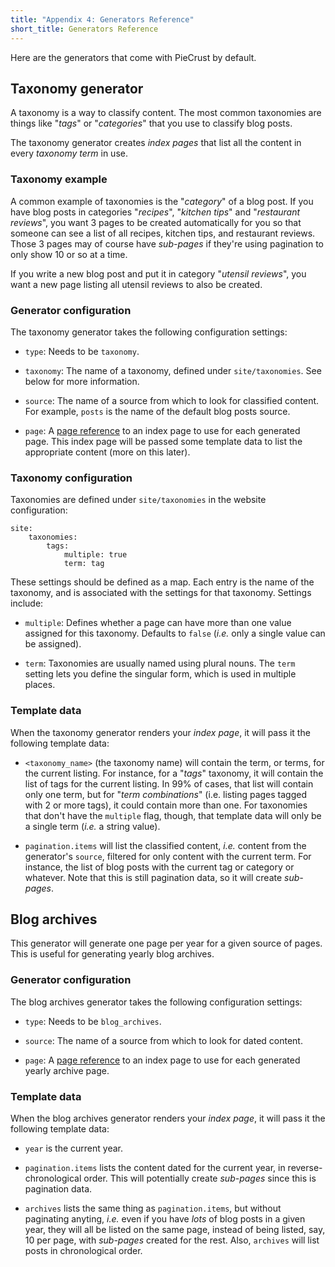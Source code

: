 ```yaml
---
title: "Appendix 4: Generators Reference"
short_title: Generators Reference
---
```


Here are the generators that come with PieCrust by default.


## Taxonomy generator

A taxonomy is a way to classify content. The most common taxonomies are things
like "_tags_" or "_categories_" that you use to classify blog posts.

The taxonomy generator creates _index pages_ that list all the content in every
_taxonomy term_ in use. 

### Taxonomy example

A common example of taxonomies is the "_category_" of a blog post. If you have
blog posts in categories "_recipes_", "_kitchen tips_" and "_restaurant
reviews_", you want 3 pages to be created automatically for you so that someone
can see a list of all recipes, kitchen tips, and restaurant reviews. Those
3 pages may of course have _sub-pages_ if they're using pagination to only show
10 or so at a time.

If you write a new blog post and put it in category "_utensil reviews_", you
want a new page listing all utensil reviews to also be created.

### Generator configuration

The taxonomy generator takes the following configuration settings:

* `type`: Needs to be `taxonomy`.

* `taxonomy`: The name of a taxonomy, defined under `site/taxonomies`. See below
  for more information.

* `source`: The name of a source from which to look for classified content. For
  example, `posts` is the name of the default blog posts source.

* `page`: A [page reference][pageref] to an index page to use for each generated
  page. This index page will be passed some template data to list the
  appropriate content (more on this later).

### Taxonomy configuration

Taxonomies are defined under `site/taxonomies` in the website configuration:

    site:
        taxonomies:
            tags:
                multiple: true
                term: tag

These settings should be defined as a map. Each entry is the name of the
taxonomy, and is associated with the settings for that taxonomy. Settings
include:

* `multiple`: Defines whether a page can have more than one value assigned for
  this taxonomy. Defaults to `false` (_i.e._ only a single value can be
  assigned).

* `term`: Taxonomies are usually named using plural nouns. The `term` setting
  lets you define the singular form, which is used in multiple places.

### Template data

When the taxonomy generator renders your _index page_, it will pass it the
following template data:

* `<taxonomy_name>` (the taxonomy name) will contain the term, or terms, for the
  current listing. For instance, for a "_tags_" taxonomy, it will contain the
  list of tags for the current listing. In 99% of cases, that list will contain
  only one term, but for "_term combinations_" (i.e. listing pages tagged with
  2 or more tags), it could contain more than one. For taxonomies that don't
  have the `multiple` flag, though, that template data will only be a single
  term (_i.e._ a string value).

* `pagination.items` will list the classified content, _i.e._ content from the
  generator's `source`, filtered for only content with the current term. For
  instance, the list of blog posts with the current tag or category or whatever.
  Note that this is still pagination data, so it will create _sub-pages_.


## Blog archives

This generator will generate one page per year for a given source of pages. This
is useful for generating yearly blog archives.

### Generator configuration

The blog archives generator takes the following configuration settings:

* `type`: Needs to be `blog_archives`.

* `source`: The name of a source from which to look for dated content.

* `page`: A [page reference][pageref] to an index page to use for each generated
  yearly archive page.

### Template data

When the blog archives generator renders your _index page_, it will pass it the
following template data:

* `year` is the current year.

* `pagination.items` lists the content dated for the current year, in
  reverse-chronological order. This will potentially create _sub-pages_ since
  this is pagination data.

* `archives` lists the same thing as `pagination.items`, but without paginating
  anyting, _i.e._ even if you have _lots_ of blog posts in a given year, they
  will all be listed on the same page, instead of being listed, say, 10 per
  page, with _sub-pages_ created for the rest. Also, `archives` will list posts
  in chronological order.


[pageref]: {{docurl('content-model/page-references')}}

